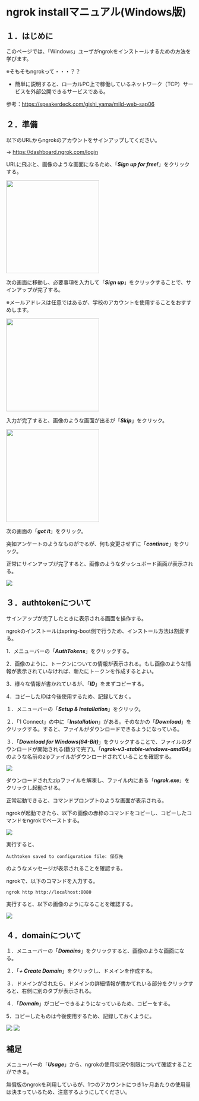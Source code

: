 # ngrok installマニュアル(Windows版)
## １．はじめに

このページでは、「Windows」ユーザがngrokをインストールするための方法を学びます。

※そもそもngrokって・・・？？

- 簡単に説明すると、ローカルPC上で稼働しているネットワーク（TCP）サービスを外部公開できるサービスである。

参考：https://speakerdeck.com/gishi_yama/mild-web-sap06

## ２．準備

以下のURLからngrokのアカウントをサインアップしてください。

-> https://dashboard.ngrok.com/login

URLに飛ぶと、画像のような画面になるため、「***Sign up for free!***」をクリックする。

<img width="250" src="https://github.com/122yuuki/SA_install/blob/main/SA_file/image_1-1.png">  

次の画面に移動し、必要事項を入力して「***Sign up***」をクリックすることで、サインアップが完了する。

※メールアドレスは任意ではあるが、学校のアカウントを使用することをおすすめします。

<img width="250" src="https://github.com/122yuuki/SA_install/blob/main/SA_file/image_1-2.png">

入力が完了すると、画像のような画面が出るが「***Skip***」をクリック。

<img width="250" src="https://github.com/122yuuki/SA_install/blob/main/SA_file/image_1-3.png">

次の画面の「***got it***」をクリック。

突如アンケートのようなものがでるが、何も変更させずに「***continue***」をクリック。

正常にサインアップが完了すると、画像のようなダッシュボード画面が表示される。

<img src="https://github.com/122yuuki/SA_install/blob/main/SA_file/image_1-5.png">

## ３．authtokenについて

サインアップが完了したときに表示される画面を操作する。

ngrokのインストールはspring-boot側で行うため、インストール方法は割愛する。

1．メニューバーの「***AuthTokens***」をクリックする。

2．画像のように、トークンについての情報が表示される。もし画像のような情報が表示されていなければ、新たにトークンを作成するとよい。

3．様々な情報が書かれているが、「***ID***」をまずコピーする。

4．コピーしたIDは今後使用するため、記録しておく。








１．メニューバーの「***Setup & Installation***」をクリック。

２．「1 Connect」の中に「***Installation***」がある。そのなかの「***Download***」をクリックする。すると、ファイルがダウンロードできるようになっている。

３．「***Download for Windows(64-Bit)***」をクリックすることで、ファイルのダウンロードが開始される(数分で完了)。「***ngrok-v3-stable-windows-amd64***」のような名前のzipファイルがダウンロードされていることを確認する。

<img src="https://github.com/122yuuki/SA_install/blob/main/SA_file/image_2-1.png">

ダウンロードされたzipファイルを解凍し、ファイル内にある「***ngrok.exe***」をクリックし起動させる。

正常起動できると、コマンドプロンプトのような画面が表示される。

ngrokが起動できたら、以下の画像の赤枠のコマンドをコピーし、コピーしたコマンドをngrokでペーストする。

<img src="https://github.com/122yuuki/SA_install/blob/main/SA_file/image_2-2.png">

実行すると、
```
Authtoken saved to configuration file: 保存先
```
のようなメッセージが表示されることを確認する。

ngrokで、以下のコマンドを入力する。
```
ngrok http http://localhost:8080
```

実行すると、以下の画像のようになることを確認する。

<img src="https://github.com/122yuuki/SA_install/blob/main/SA_file/image_2-3.png">


## ４．domainについて

１．メニューバーの「***Domains***」をクリックすると、画像のような画面になる。

２．「***+ Create Domain***」をクリックし、ドメインを作成する。

３．ドメインがされたら、ドメインの詳細情報が書かてれいる部分をクリックすると、右側に別のタブが表示される。

４．「***Domain***」がコピーできるようになっているため、コピーをする。

5．コピーしたものは今後使用するため、記録しておくように。

<img src="https://github.com/122yuuki/SA_install/blob/main/SA_file/image_3-2.png">
<img src="https://github.com/122yuuki/SA_install/blob/main/SA_file/image_3-3.png">

## 補足

メニューバーの「***Usage***」から、ngrokの使用状況や制限について確認することができる。

無償版のngrokを利用しているが、1つのアカウントにつき1ヶ月あたりの使用量は決まっているため、注意するようにしてください。
